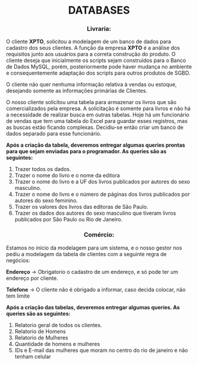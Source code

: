 <h1 align="center">
  DATABASES
</h1>

<h3 align="center">
    Livraria:
</h3>

 O cliente __XPTO__, solicitou a modelagem de um banco de dados para cadastro dos seus clientes. A função da empresa __XPTO__ é a análise dos requisitos junto aos usuários para a correta construção do produto. O cliente deseja que inicialmente os scripts sejam construídos 
 para o Banco de Dados MySQL, porém, posteriormente pode haver mudança no ambiente e consequentemente adaptação dos scripts para outros produtos de SGBD.

 O cliente não quer nenhuma informação relativa à vendas ou estoque, desejando somente as informações primárias de Clientes.

 O nosso cliente solicitou uma tabela para armazenar os livros que são comercializados pela empresa. A solicitação é somente para livros e não há a necessidade de realizar busca em outras tabelas. Hoje há um funcionário de vendas que tem uma tabela do Excel para guardar 
 esses registros, mas as buscas estão ficando complexas. Decidiu-se então criar um banco de dados separado para esse funcionário.
 
 **Após a criação da tabela, deveremos entregar algumas queries prontas para que sejam enviadas para o programador. As queries são as seguintes:**

  1. Trazer todos os dados.
  2. Trazer o nome do livro e o nome da editora
  3. Trazer o nome do livro e a UF dos livros publicados por autores do sexo masculino.
  4. Trazer o nome do livro e o número de páginas dos livros publicados por autores do sexo feminino.
  5. Trazer os valores dos livros das editoras de São Paulo.
  6. Trazer os dados dos autores do sexo masculino que tiveram livros publicados por São Paulo ou Rio de Janeiro.

<h3 align="center">
    Comércio:
</h3>

Estamos no início da modelagem para um sistema, e o nosso gestor nos pediu a modelagem da tabela de clientes com a seguinte regra de negócios:

__Endereço__ -> Obrigatorio o cadastro de um endereço, e só pode ter um endereço por cliente.

__Telefone__ -> O cliente não é obrigado a informar, caso decida colocar, não tem limite

**Após a criação das tabelas, deveremos entregar algumas queries. As queries são as seguintes:**

  1. Relatorio geral de todos os clientes.
  2. Relatorio de Homens
  3. Relatorio de Mulheres
  4. Quantidade de homens  e mulheres
  5. IDs e E-mail das mulheres que moram no centro do rio de janeiro e não tenham celular
